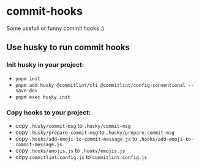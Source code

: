 # commit-hooks

Some usefull or funny commit hooks :)

## Use husky to run commit hooks

### Init husky in your project:
- `pnpm init`
- `pnpm add husky @commitlint/cli @commitlint/config-conventional --save-dev`
- `pnpm exec husky init`

### Copy hooks to your project:
- copy `.husky/commit-msg` to `.husky/commit-msg`
- copy `.husky/prepare-commit-msg` to `.husky/prepare-commit-msg`
- copy `.hooks/add-emoji-to-commit-message.js` to `.hooks/add-emoji-to-commit-message.js`
- copy `.hooks/emojis.js` to `.hooks/emojis.js`
- copy `commitlint.config.js` to `commitlint.config.js`
